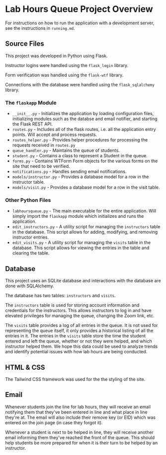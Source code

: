 # Lab Hours Queue Project Overview

For instructions on how to run the application with a development server, see the instructions in `running.md`.

## Source Files

This project was developed in Python using Flask.

Instructor logins were handled using the `flask_login` library.

Form verification was handled using the `flask-wtf` library.

Connections with the database were handled using the `flask_sqlalchemy` library.

### The `flaskapp` Module

* `__init__.py` - Initializes the application by loading configuration files, initializing modules such as the databse and email notifier, and starting the Flask REST API.
* `routes.py` - Includes all of the flask routes, i.e. all the application entry points. Will accept and process requests.
* `routes_helper.py` - Provides helper procedures for processing the requests received in `routes.py`
* `queue_handler.py` - Maintains the queue of students.
* `student.py` - Contains a class to represent a Student in the queue.
* `forms.py` - Contains WTForm Form objects for the various forms on the site that need to be verified.
* `notifications.py` - Handles sending email notifications.
* `models/instructor.py` - Provides a database model for a row in the instructor table.
* `models/visit.py` - Provides a database model for a row in the visit table.

### Other Python Files

* `labhoursqueue.py` - The main executable for the entire application. Will simply import the `flaskapp` module which initializes and runs the application.
* `edit_instructors.py` - A utility script for managing the `instructors` table in the database. This script allows for adding, modifying, and removing instructor entries.
* `edit_visits.py` - A utility script for managing the `visits` table in the database. This script allows for viewing the entries in the table and clearing the table.

## Database

This project uses an SQLite database and interactions with
the database are done with SQLAlchemy.

The database has two tables: `instructors` and `visits`.

The `instructors` table is used for storing account
information and credentials for the instructors.
This allows instructors to log in and have elevated
privileges for managing the queue, changing the Zoom link,
etc.

The `visits` table provides a log of all entries in the
queue. It is not used for representing the queue itself,
it only provides a historical listing of all the entries
in it. The entries in the `visits` table store the time
the student entered and left the queue, whether or not they
were helped, and which instructor helped them. We hope
this data could be used to analyze trends and identify
potential issues with how lab hours are being conducted.

## HTML & CSS

The Tailwind CSS framework was used for the the styling of
the site.

## Email

Whenever students join the line for lab hours, they will
receive an email notifying them that they've been entered
in line and what place in line they're at. The email will
also include their remove key (or EID) which was entered
on the join page (in case they forgot it).

Whenever a student is next to be helped in line, they will
receive another email informing them they've reached the
front of the queue. This should help students be more
prepared for when it is their turn to be helped by an
instructor.
